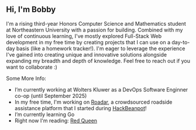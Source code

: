 ## Hi, I'm Bobby

I'm a rising third-year Honors Computer Science and Mathematics student at Northeastern University with a passion for building. Combined with my love of continuous learning, I've mostly explored Full-Stack Web development in my free time by creating projects that I can use on a day-to-day basis (like a homework tracker!). I'm eager to leverage the experience I've gained into creating unique and innovative solutions alongside expanding my breadth and depth of knowledge. Feel free to reach out if you want to collaborate :)


Some More Info:
- I’m currently working at Wolters Kluwer as a DevOps Software Enginner co-op (until September 2025)
- In my free time, I'm working on [Roadar](https://github.com/abhikaboy/roadar), a crowdsourced roadside assistance platform that I started during [HackBeanpot](https://hackbeanpot.com/)!
- I’m currently learning Go 
- Right now I'm reading: [Red Queen]([https://innerexcellence.com/](https://www.goodreads.com/book/show/22328546-red-queen#CommunityReviews))


